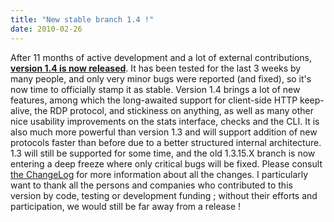 ```yaml
---
title: "New stable branch 1.4 !"
date: 2010-02-26
---
```


After 11 months of active development and a lot of external contributions, [**version 1.4 is now released**](/download/1.4/src/). It has been tested for the last 3 weeks by many people, and only very minor bugs were reported (and fixed), so it's now time to officially stamp it as stable. Version 1.4 brings a lot of new features, among which the long-awaited support for client-side HTTP keep-alive, the RDP protocol, and stickiness on anything, as well as many other nice usability improvements on the stats interface, checks and the CLI. It is also much more powerful than version 1.3 and will support addition of new protocols faster than before due to a better structured internal architecture. 1.3 will still be supported for some time, and the old 1.3.15.X branch is now entering a deep freeze where only critical bugs will be fixed. Please consult [the ChangeLog](/download/1.4/src/CHANGELOG) for more information about all the changes. I particularly want to thank all the persons and companies who contributed to this version by code, testing or development funding ; without their efforts and participation, we would still be far away from a release !
